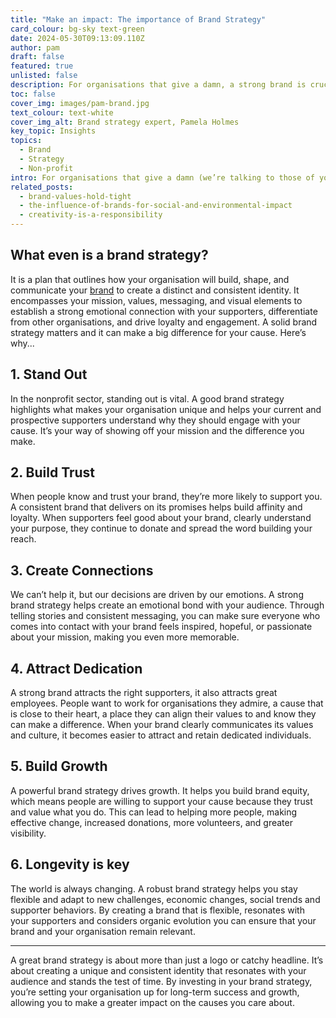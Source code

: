 ```yaml
---
title: "Make an impact: The importance of Brand Strategy"
card_colour: bg-sky text-green
date: 2024-05-30T09:13:09.110Z
author: pam
draft: false
featured: true
unlisted: false
description: For organisations that give a damn, a strong brand is crucial for making an impact. Whether you’re a small non-profit or a well-established organisation, having a clear brand strategy is essential. 
toc: false
cover_img: images/pam-brand.jpg
text_colour: text-white
cover_img_alt: Brand strategy expert, Pamela Holmes
key_topic: Insights
topics:
  - Brand
  - Strategy
  - Non-profit
intro: For organisations that give a damn (we’re talking to those of you who are fighting against injustice, supporting communities and working towards improving and protecting our natural environment), a strong brand is crucial for making an impact. Whether you’re a small non-profit or a well-established organisation, having a clear brand strategy is essential. 
related_posts:
  - brand-values-hold-tight
  - the-influence-of-brands-for-social-and-environmental-impact
  - creativity-is-a-responsibility
---
```


## What even is a brand strategy?

It is a plan that outlines how your organisation will build, shape, and communicate your [brand](/services/brand/) to create a distinct and consistent identity. It encompasses your mission, values, messaging, and visual elements to establish a strong emotional connection with your supporters, differentiate from other organisations, and drive loyalty and engagement. A solid brand strategy matters and it can make a big difference for your cause. Here’s why...

## 1. Stand Out 

In the nonprofit sector, standing out is vital. A good brand strategy highlights what makes your organisation unique and helps your current and prospective supporters understand why they should engage with your cause. It’s your way of showing off your mission and the difference you make.

## 2. Build Trust 

When people know and trust your brand, they’re more likely to support you. A consistent brand that delivers on its promises helps build affinity and loyalty. When supporters feel good about your brand, clearly understand your purpose, they continue to donate and spread the word building your reach.

## 3. Create Connections

We can’t help it, but our decisions are driven by our emotions. A strong brand strategy helps create an emotional bond with your audience. Through telling stories and consistent messaging, you can make sure everyone who comes into contact with your brand feels inspired, hopeful, or passionate about your mission, making you even more memorable.

## 4. Attract Dedication

A strong brand attracts the right supporters, it also attracts great employees. People want to work for organisations they admire, a cause that is close to their heart, a place they can align their values to and know they can make a difference. When your brand clearly communicates its values and culture, it becomes easier to attract and retain dedicated individuals.

## 5. Build Growth

A powerful brand strategy drives growth. It helps you build brand equity, which means people are willing to support your cause because they trust and value what you do. This can lead to helping more people, making effective change, increased donations, more volunteers, and greater visibility.

## 6. Longevity is key

The world is always changing. A robust brand strategy helps you stay flexible and adapt to new challenges, economic changes, social trends and supporter behaviors. By creating a brand that is flexible, resonates with your supporters and considers organic evolution you can ensure that your brand and your organisation remain relevant.

---

A great brand strategy is about more than just a logo or catchy headline. It’s about creating a unique and consistent identity that resonates with your audience and stands the test of time. By investing in your brand strategy, you’re setting your organisation up for long-term success and growth, allowing you to make a greater impact on the causes you care about.
